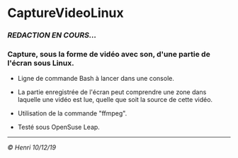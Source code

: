 # CaptureVideoLinux

### _REDACTION EN COURS..._

### Capture, sous la forme de vidéo avec son, d'une partie de l'écran sous Linux.

* Ligne de commande Bash à lancer dans une console.

* La partie enregistrée de l'écran peut comprendre une zone dans laquelle une vidéo est lue, quelle que soit la source de cette vidéo.

* Utilisation de la commande "ffmpeg".

* Testé sous OpenSuse Leap.

---
_© Henri 10/12/19_
